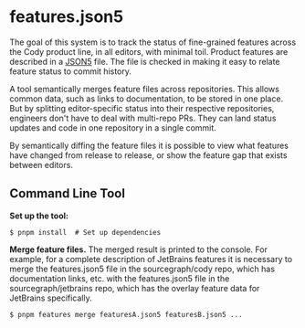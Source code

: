 # features.json5

The goal of this system is to track the status of fine-grained features across the Cody product line, in all editors, with minimal toil. Product features are described in a [JSON5](https://json5.org/) file. The file is checked in making it easy to relate feature status to commit history.

A tool semantically merges feature files across repositories. This allows common data, such as links to documentation, to be stored in one place. But by splitting editor-specific status into their respective repositories, engineers don't have to deal with multi-repo PRs. They can land status updates and code in one repository in a single commit.

By semantically diffing the feature files it is possible to view what features have changed from release to release, or show the feature gap that exists between editors.

## Command Line Tool

**Set up the tool:**

```
$ pnpm install  # Set up dependencies
```

**Merge feature files.** The merged result is printed to the console. For example, for a complete description of JetBrains features it is necessary to merge the features.json5 file in the sourcegraph/cody repo, which has documentation links, etc. with the features.json5 file in the sourcegraph/jetbrains repo, which has the overlay feature data for JetBrains specifically.

```
$ pnpm features merge featuresA.json5 featuresB.json5 ...
```
